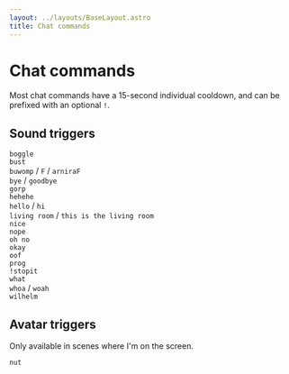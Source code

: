 ```yaml
---
layout: ../layouts/BaseLayout.astro
title: Chat commands
---
```

# Chat commands

Most chat commands have a 15-second individual cooldown, and can be prefixed with an optional `!`.

## Sound triggers

`boggle`  
`bust`  
`buwomp` / `F` / `arniraF`  
`bye` / `goodbye`  
`gorp`  
`hehehe`  
`hello` / `hi`  
`living room` / `this is the living room`  
`nice`  
`nope`  
`oh no`  
`okay`  
`oof`  
`prog`  
`!stopit`  
`what`  
`whoa` / `woah`  
`wilhelm`

## Avatar triggers

Only available in scenes where I'm on the screen.

`nut`